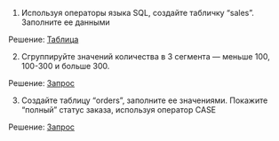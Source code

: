 1. Используя операторы языка SQL, создайте табличку “sales”. Заполните ее данными

Решение:  [Таблица](1.png)

2. Сгруппируйте значений количества в 3 сегмента — меньше 100, 100-300 и больше 300.

Решение:  [Запрос](2.png)

3. Создайте таблицу “orders”, заполните ее значениями. Покажите “полный” статус заказа, используя оператор CASE

Решение:  [Запрос](3.png)
